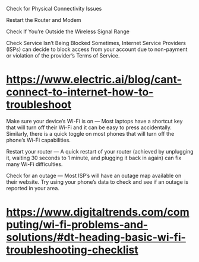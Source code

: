 Check for Physical Connectivity Issues

Restart the Router and Modem

Check If You’re Outside the Wireless Signal Range

 Check Service Isn’t Being Blocked  Sometimes, Internet Service Providers (ISPs) can decide to block access from your account due to non-payment or violation of the provider’s Terms of Service.

 # https://www.electric.ai/blog/cant-connect-to-internet-how-to-troubleshoot

Make sure your device’s Wi-Fi is on — Most laptops have a shortcut key that will turn off their Wi-Fi and it can be easy to press accidentally. Similarly, there is a quick toggle on most phones that will turn off the phone’s Wi-Fi capabilities.

Restart your router — A quick restart of your router (achieved by unplugging it, waiting 30 seconds to 1 minute, and plugging it back in again) can fix many Wi-Fi difficulties.

Check for an outage — Most ISP’s will have an outage map available on their website. Try using your phone’s data to check and see if an outage is reported in your area.

# https://www.digitaltrends.com/computing/wi-fi-problems-and-solutions/#dt-heading-basic-wi-fi-troubleshooting-checklist
